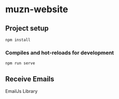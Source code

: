 # muzn-website

## Project setup
```
npm install
```

### Compiles and hot-reloads for development
```
npm run serve
```

## Receive Emails 
  EmailJs Library 